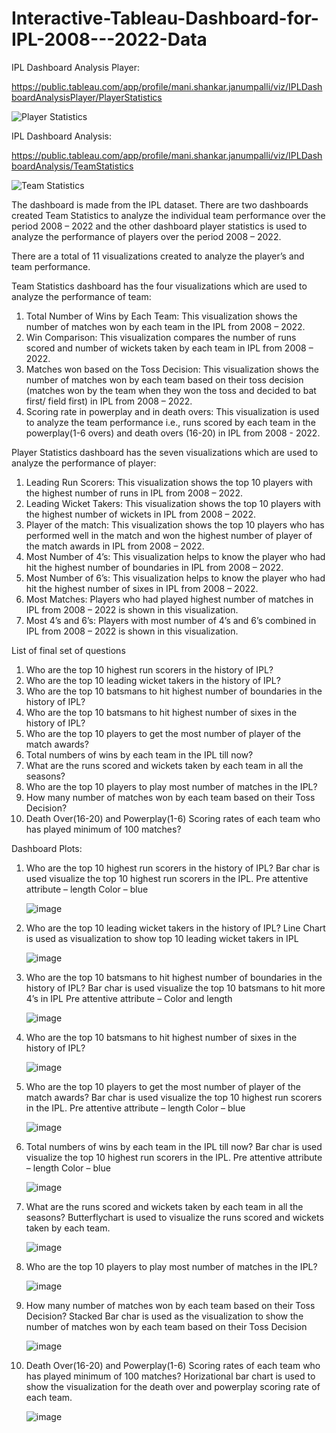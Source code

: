 # Interactive-Tableau-Dashboard-for-IPL-2008---2022-Data

IPL Dashboard Analysis Player:

https://public.tableau.com/app/profile/mani.shankar.janumpalli/viz/IPLDashboardAnalysisPlayer/PlayerStatistics

![Player Statistics](https://github.com/Manishankar0801/Interactive-Tableau-Dashboard-for-IPL-2008---2022-Data/assets/91050146/1f090415-db91-4fe1-ae39-1998c6f2e3cc)

IPL Dashboard Analysis:

https://public.tableau.com/app/profile/mani.shankar.janumpalli/viz/IPLDashboardAnalysis/TeamStatistics

![Team Statistics](https://github.com/Manishankar0801/Interactive-Tableau-Dashboard-for-IPL-2008---2022-Data/assets/91050146/9b08c07b-1b4a-44b4-9b53-06861ba3f743)


The dashboard is made from the IPL dataset. There are two dashboards created Team Statistics to analyze the individual team performance over the period 2008 – 2022 and the other dashboard player statistics is used to analyze the performance of players over the period 2008 – 2022.

There are a total of 11 visualizations created to analyze the player’s and team performance.

Team Statistics dashboard has the four visualizations which are used to analyze the performance of team:
1. Total Number of Wins by Each Team: This visualization shows the number of matches won by each team in the IPL from 2008 – 2022.
2. Win Comparison: This visualization compares the number of runs scored and number of wickets taken by each team in IPL from 2008 – 2022.
3. Matches won based on the Toss Decision: This visualization shows the number of matches won by each team based on their toss decision (matches won by the team when they won the toss and decided to bat first/ field first) in IPL from 2008 – 2022.
4. Scoring rate in powerplay and in death overs: This visualization is used to analyze the team performance i.e., runs scored by each team in the powerplay(1-6 overs) and death overs (16-20) in IPL from 2008 - 2022.

Player Statistics dashboard has the seven visualizations which are used to analyze the performance of player:
1. Leading Run Scorers: This visualization shows the top 10 players with the highest number of runs in IPL from 2008 – 2022.
2. Leading Wicket Takers: This visualization shows the top 10 players with the highest number of wickets in IPL from 2008 – 2022.
3. Player of the match: This visualization shows the top 10 players who has performed well in the match and won the highest number of player of the match awards in IPL from 2008 – 2022.
4. Most Number of 4’s: This visualization helps to know the player who had hit the highest number of boundaries in IPL from 2008 – 2022.
5. Most Number of 6’s: This visualization helps to know the player who had hit the highest number of sixes in IPL from 2008 – 2022.
6. Most Matches: Players who had played highest number of matches in IPL from 2008 – 2022 is shown in this visualization.
7. Most 4’s and 6’s: Players with most number of 4’s and 6’s combined in IPL from 2008 – 2022 is shown in this visualization.

List of final set of questions
1.	Who are the top 10 highest run scorers in the history of IPL?
2.	Who are the top 10 leading wicket takers in the history of IPL?
3.	Who are the top 10 batsmans to hit highest number of boundaries in the history of IPL?
4.	Who are the top 10 batsmans to hit highest number of sixes in the history of IPL?
5.	Who are the top 10 players to get the most number of player of the match awards?
6.	Total numbers of wins by each team in the IPL till now?
7.	What are the runs scored and wickets taken by each team in all the seasons?
8.	Who are the top 10 players to play most number of matches in the IPL?
9.	How many number of matches won by each team based on their Toss Decision?
10.	Death Over(16-20) and Powerplay(1-6) Scoring rates of each team who has played minimum of 100 matches?

Dashboard Plots:

1.	Who are the top 10 highest run scorers in the history of IPL?
Bar char is used visualize the top 10 highest run scorers in the IPL.
Pre attentive attribute – length
Color – blue

    ![image](https://github.com/Manishankar0801/Interactive-Tableau-Dashboard-for-IPL-2008---2022-Data/assets/91050146/e1d43b8c-80d7-4f51-9ff3-71b21a611fd4)


2.	Who are the top 10 leading wicket takers in the history of IPL?
Line Chart is used as visualization to show top 10 leading wicket takers in IPL

    ![image](https://github.com/Manishankar0801/Interactive-Tableau-Dashboard-for-IPL-2008---2022-Data/assets/91050146/796b3986-79fd-4931-9936-70ff56403b10)


3.	Who are the top 10 batsmans to hit highest number of boundaries in the history of IPL?
Bar char is used visualize the top 10 batsmans to hit more 4’s in IPL
Pre attentive attribute – Color and length

    ![image](https://github.com/Manishankar0801/Interactive-Tableau-Dashboard-for-IPL-2008---2022-Data/assets/91050146/78c4cf53-5204-430a-be33-71bd68919022)


4.	Who are the top 10 batsmans to hit highest number of sixes in the history of IPL?

    ![image](https://github.com/Manishankar0801/Interactive-Tableau-Dashboard-for-IPL-2008---2022-Data/assets/91050146/107eb16e-7f75-4e8e-b022-1bc3ee90c87f)


5.	Who are the top 10 players to get the most number of player of the match awards?
Bar char is used visualize the top 10 highest run scorers in the IPL.
Pre attentive attribute – length
Color – blue

    ![image](https://github.com/Manishankar0801/Interactive-Tableau-Dashboard-for-IPL-2008---2022-Data/assets/91050146/5027e6dd-6617-4cf0-9ac5-af9bc5f4689c)


6.	Total numbers of wins by each team in the IPL till now?
Bar char is used visualize the top 10 highest run scorers in the IPL.
Pre attentive attribute – length
Color – blue

    ![image](https://github.com/Manishankar0801/Interactive-Tableau-Dashboard-for-IPL-2008---2022-Data/assets/91050146/e994d101-1820-4bf9-b63b-5f9cc4342d1d)


7.	What are the runs scored and wickets taken by each team in all the seasons?
Butterflychart is used to visualize the runs scored and wickets taken by each team.

    ![image](https://github.com/Manishankar0801/Interactive-Tableau-Dashboard-for-IPL-2008---2022-Data/assets/91050146/e18156de-be25-47ed-a9d7-38c889c67167)

8.	Who are the top 10 players to play most number of matches in the IPL?

    ![image](https://github.com/Manishankar0801/Interactive-Tableau-Dashboard-for-IPL-2008---2022-Data/assets/91050146/54f7da5c-9b91-4af3-9724-5dbbe31032e3)

9.	How many number of matches won by each team based on their Toss Decision? Stacked Bar char is used as the visualization to show the number of matches won by each team based on their Toss Decision

    ![image](https://github.com/Manishankar0801/Interactive-Tableau-Dashboard-for-IPL-2008---2022-Data/assets/91050146/1314e3e8-dd29-4abf-8026-4d0ccdbda5d3)

10.	Death Over(16-20) and Powerplay(1-6) Scoring rates of each team who has played minimum of 100 matches?
Horizational bar chart is used to show the visualization for the death over and powerplay scoring rate of each team.

    ![image](https://github.com/Manishankar0801/Interactive-Tableau-Dashboard-for-IPL-2008---2022-Data/assets/91050146/b00d7421-a64b-4591-b8b9-21d6f3aa3633)





